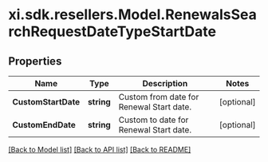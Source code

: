 # xi.sdk.resellers.Model.RenewalsSearchRequestDateTypeStartDate

## Properties

Name | Type | Description | Notes
------------ | ------------- | ------------- | -------------
**CustomStartDate** | **string** | Custom from date for Renewal Start date. | [optional] 
**CustomEndDate** | **string** | Custom to date for Renewal Start date. | [optional] 

[[Back to Model list]](../README.md#documentation-for-models) [[Back to API list]](../README.md#documentation-for-api-endpoints) [[Back to README]](../README.md)

